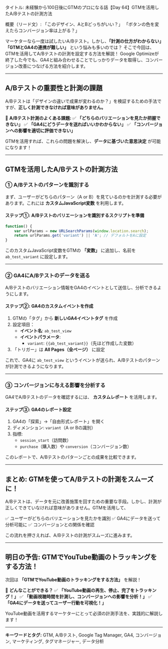 タイトル: 未経験から100日後にGTMのプロになる話【Day 64】GTMを活用したA/Bテストの計測方法

概要（リード文）: 「このデザイン、AとBどっちがいい？」 「ボタンの色を変えたらコンバージョン率は上がる？」

マーケターなら一度は試したいA/Bテスト。しかし、**「計測の仕方がわからない」「GTMとGA4の連携が難しい」** という悩みも多いのでは？ そこで今回は、GTMを活用してA/Bテストの計測を設定する方法を解説！ Google Optimizeが終了した今でも、GA4と組み合わせることでしっかりデータを取得し、コンバージョン改善につなげる方法を紹介します。

---

## **A/Bテストの重要性と計測の課題**

A/Bテストは「デザインの違いで成果が変わるのか？」を検証するための手法ですが、**正しく計測できなければ意味がありません。**

📌 **A/Bテスト計測のよくある課題:** ✅ **「どちらのバリエーションを見たか把握できない」** ✅ **「GA4にどうデータを送ればいいかわからない」** ✅ **「コンバージョンへの影響を適切に評価できない」**

GTMを活用すれば、これらの問題を解決し、**データに基づいた意思決定** が可能になります！

---

## **GTMを活用したA/Bテストの計測方法**

### **① A/Bテストのパターンを識別する**

まず、ユーザーがどちらのパターン（A or B）を見ているのかを計測する必要があります。これには **カスタムJavaScript変数** を利用します。

#### **ステップ①: A/Bテストのバリエーションを識別するスクリプトを準備**

```javascript
function() {
    var urlParams = new URLSearchParams(window.location.search);
    return urlParams.get('variant') || 'A'; // デフォルトをAに設定
}
```

このカスタムJavaScript変数をGTMの **「変数」** に追加し、名前を `ab_test_variant` に設定します。

---

### **② GA4にA/Bテストのデータを送る**

A/Bテストのバリエーション情報をGA4のイベントとして送信し、分析できるようにします。

#### **ステップ②: GA4のカスタムイベントを作成**

1. GTMの「タグ」から **新しいGA4イベントタグ** を作成
2. 設定項目：
   - **イベント名**: `ab_test_view`
   - **イベントパラメータ**:
     - `variant`: `{{ab_test_variant}}`（先ほど作成した変数）
3. 「トリガー」は **All Pages（全ページ）** に設定

これで、GA4に `ab_test_view` というイベントが送られ、A/Bテストのパターンが計測できるようになります。

---

### **③ コンバージョンに与える影響を分析する**

GA4でA/Bテストのデータを確認するには、 **カスタムレポート** を活用します。

#### **ステップ③: GA4のレポート設定**

1. GA4の「探索」→「自由形式レポート」を開く
2. ディメンション: `variant`（A or Bの識別）
3. 指標:
   - `session_start`（訪問数）
   - `purchase`（購入数）や `conversion`（コンバージョン数）

このレポートで、A/Bテストのパターンごとの成果を比較できます。

---

## **まとめ: GTMを使ってA/Bテストの計測をスムーズに！**

A/Bテストは、データを元に改善施策を回すための重要な手段。しかし、計測が正しくできていなければ意味がありません。GTMを活用して、

✅ ユーザーがどちらのバリエーションを見たかを識別 ✅ GA4にデータを送って分析可能に ✅ コンバージョンとの関係を確認

この流れを押さえれば、A/Bテストの計測がスムーズに進みます。

---

## **明日の予告: GTMでYouTube動画のトラッキングをする方法！**

次回は **「GTMでYouTube動画のトラッキングをする方法」** を解説！

📌 **どんなことができる？** ✅ **「YouTube動画の再生、停止、完了をトラッキング！」** ✅ **「動画視聴時間を計測し、コンバージョンへの影響を分析！」** ✅ **「GA4にデータを送ってユーザー行動を可視化！」**

YouTube動画を活用するマーケターにとって必須の計測手法を、実践的に解説します！

---

**キーワードとタグ:** GTM, A/Bテスト, Google Tag Manager, GA4, コンバージョン, マーケティング, タグマネージャー, データ分析

